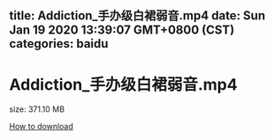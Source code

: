 
title: Addiction_手办级白裙弱音.mp4
date: Sun Jan 19 2020 13:39:07 GMT+0800 (CST)    
categories: baidu
---

# Addiction_手办级白裙弱音.mp4
size: 371.10 MB
 
 

[How to download](https://bpcam.bemobtrk.com/go/2ceec3aa-1ca2-46d6-b9ff-aaa5c184517c?jno=4225)